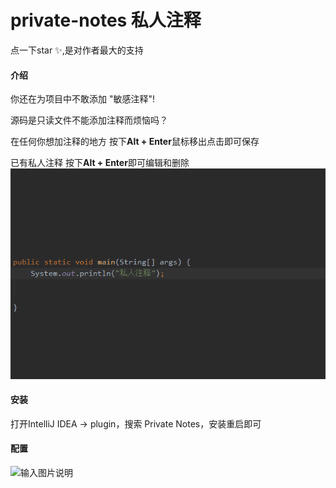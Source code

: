 # private-notes 私人注释
点一下star ✨,是对作者最大的支持
#### 介绍

 你还在为项目中不敢添加 "敏感注释"!<br>

 源码是只读文件不能添加注释而烦恼吗？<br>

 在任何你想加注释的地方 按下**Alt + Enter**鼠标移出点击即可保存<br>

 已有私人注释 按下**Alt + Enter**即可编辑和删除<br>
![示例1](./doc/show.gif)

#### 安装
打开IntelliJ IDEA -> plugin，搜索 Private Notes，安装重启即可

#### 配置
![输入图片说明](https://images.gitee.com/uploads/images/2021/1028/165110_4fadd758_2189193.png "屏幕截图.png")


